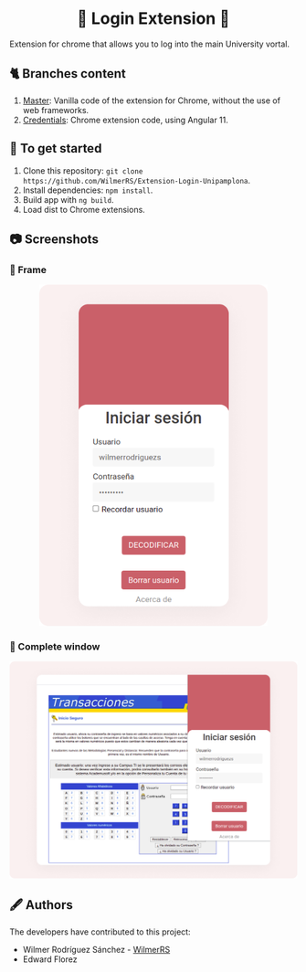 
<h1 align="center"> 🐣<strong> Login Extension </strong>🐯 </h1>

Extension for chrome that allows you to log into the main University vortal.

## 🐈 Branches content

   1. [Master](https://github.com/WilmerRS/Extension-Login-Unipamplona/tree/master): Vanilla code of the extension for Chrome, without the use of web frameworks.
   2. [Credentials](https://github.com/WilmerRS/Extension-Login-Unipamplona/tree/Credentials): Chrome extension code, using Angular 11.

## 🐙 To get started

1. Clone this repository: `git clone https://github.com/WilmerRS/Extension-Login-Unipamplona`.
2. Install dependencies: `npm install`.
3. Build app with `ng build`.
4. Load dist to Chrome extensions.

## 📷 Screenshots
### 🦀 Frame
<div align="center">
  <img src="https://raw.githubusercontent.com/WilmerRS/Extension-Login-Unipamplona/vanilla_version/res/Extension_login-frame.png" width="400"/>
</div>

### 🐞 Complete window
<div align="center">
  <img src="https://raw.githubusercontent.com/WilmerRS/Extension-Login-Unipamplona/vanilla_version/res/Extension_login-complete.png" width="1000"/>
</div>

## 🖋️ Authors

The developers have contributed to this project:

* Wilmer Rodríguez Sánchez - <a href="https://github.com/WilmerRS"> WilmerRS </a>
* Edward Florez
